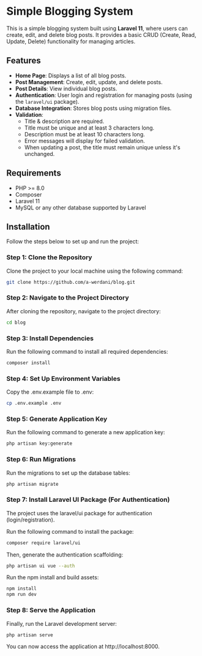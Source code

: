 # Simple Blogging System

This is a simple blogging system built using **Laravel 11**, where users can create, edit, and delete blog posts. It provides a basic CRUD (Create, Read, Update, Delete) functionality for managing articles.

## Features

- **Home Page**: Displays a list of all blog posts.
- **Post Management**: Create, edit, update, and delete posts.
- **Post Details**: View individual blog posts.
- **Authentication**: User login and registration for managing posts (using the `laravel/ui` package).
- **Database Integration**: Stores blog posts using migration files.
- **Validation**: 
  - Title & description are required.
  - Title must be unique and at least 3 characters long.
  - Description must be at least 10 characters long.
  - Error messages will display for failed validation.
  - When updating a post, the title must remain unique unless it's unchanged.

## Requirements

- PHP >= 8.0
- Composer
- Laravel 11
- MySQL or any other database supported by Laravel

## Installation

Follow the steps below to set up and run the project:

### Step 1: Clone the Repository

Clone the project to your local machine using the following command:



```bash
git clone https://github.com/a-werdani/blog.git
```

### Step 2: Navigate to the Project Directory

After cloning the repository, navigate to the project directory:

```bash
cd blog
```

### Step 3: Install Dependencies

Run the following command to install all required dependencies:

```bash
composer install
```

### Step 4: Set Up Environment Variables
Copy the .env.example file to .env:

```bash
cp .env.example .env
```

### Step 5: Generate Application Key
Run the following command to generate a new application key:

```bash
php artisan key:generate
```


### Step 6: Run Migrations
Run the migrations to set up the database tables:

```bash
php artisan migrate
```

### Step 7: Install Laravel UI Package (For Authentication)
The project uses the laravel/ui package for authentication (login/registration).

Run the following command to install the package:

```bash
composer require laravel/ui
```
Then, generate the authentication scaffolding:

```bash
php artisan ui vue --auth
```
Run the npm install and build assets:

```bash
npm install
npm run dev
```

### Step 8: Serve the Application
Finally, run the Laravel development server:
```bash
php artisan serve
```
You can now access the application at http://localhost:8000.

